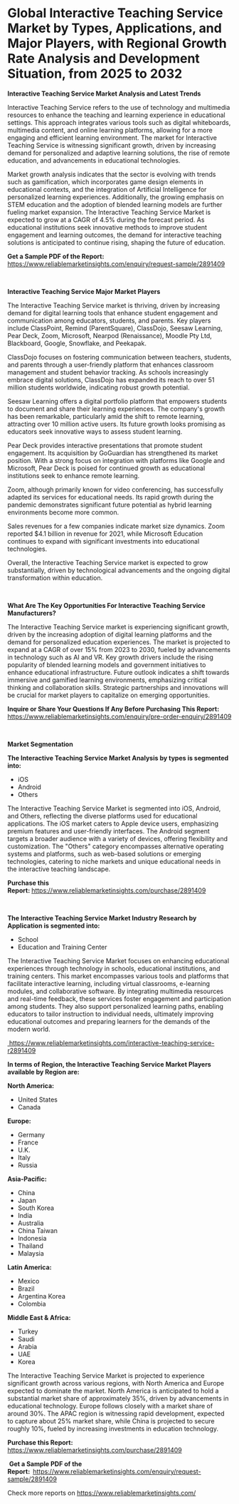 <p><h1>Global Interactive Teaching Service Market by Types, Applications, and Major Players, with Regional Growth Rate Analysis and Development Situation, from 2025 to 2032</h1></p><p><strong>Interactive Teaching Service Market Analysis and Latest Trends</strong></p>
<p><p>Interactive Teaching Service refers to the use of technology and multimedia resources to enhance the teaching and learning experience in educational settings. This approach integrates various tools such as digital whiteboards, multimedia content, and online learning platforms, allowing for a more engaging and efficient learning environment. The market for Interactive Teaching Service is witnessing significant growth, driven by increasing demand for personalized and adaptive learning solutions, the rise of remote education, and advancements in educational technologies.</p><p>Market growth analysis indicates that the sector is evolving with trends such as gamification, which incorporates game design elements in educational contexts, and the integration of Artificial Intelligence for personalized learning experiences. Additionally, the growing emphasis on STEM education and the adoption of blended learning models are further fueling market expansion. The Interactive Teaching Service Market is expected to grow at a CAGR of 4.5% during the forecast period. As educational institutions seek innovative methods to improve student engagement and learning outcomes, the demand for interactive teaching solutions is anticipated to continue rising, shaping the future of education.</p></p>
<p><strong>Get a Sample PDF of the Report:&nbsp;</strong> <a href="https://www.reliablemarketinsights.com/enquiry/request-sample/2891409?utm_campaign=3218&utm_medium=2&utm_source=Github&utm_content=ia&utm_term=14032025&utm_id=interactive-teaching-service">https://www.reliablemarketinsights.com/enquiry/request-sample/2891409</a></p>
<p>&nbsp;</p>
<p><strong>Interactive Teaching Service Major Market Players</strong></p>
<p><p>The Interactive Teaching Service market is thriving, driven by increasing demand for digital learning tools that enhance student engagement and communication among educators, students, and parents. Key players include ClassPoint, Remind (ParentSquare), ClassDojo, Seesaw Learning, Pear Deck, Zoom, Microsoft, Nearpod (Renaissance), Moodle Pty Ltd, Blackboard, Google, Snowflake, and Peekapak.</p><p>ClassDojo focuses on fostering communication between teachers, students, and parents through a user-friendly platform that enhances classroom management and student behavior tracking. As schools increasingly embrace digital solutions, ClassDojo has expanded its reach to over 51 million students worldwide, indicating robust growth potential.</p><p>Seesaw Learning offers a digital portfolio platform that empowers students to document and share their learning experiences. The company's growth has been remarkable, particularly amid the shift to remote learning, attracting over 10 million active users. Its future growth looks promising as educators seek innovative ways to assess student learning.</p><p>Pear Deck provides interactive presentations that promote student engagement. Its acquisition by GoGuardian has strengthened its market position. With a strong focus on integration with platforms like Google and Microsoft, Pear Deck is poised for continued growth as educational institutions seek to enhance remote learning.</p><p>Zoom, although primarily known for video conferencing, has successfully adapted its services for educational needs. Its rapid growth during the pandemic demonstrates significant future potential as hybrid learning environments become more common.</p><p>Sales revenues for a few companies indicate market size dynamics. Zoom reported $4.1 billion in revenue for 2021, while Microsoft Education continues to expand with significant investments into educational technologies. </p><p>Overall, the Interactive Teaching Service market is expected to grow substantially, driven by technological advancements and the ongoing digital transformation within education.</p></p>
<p>&nbsp;</p>
<p><strong>What Are The Key Opportunities For Interactive Teaching Service Manufacturers?</strong></p>
<p><p>The Interactive Teaching Service market is experiencing significant growth, driven by the increasing adoption of digital learning platforms and the demand for personalized education experiences. The market is projected to expand at a CAGR of over 15% from 2023 to 2030, fueled by advancements in technology such as AI and VR. Key growth drivers include the rising popularity of blended learning models and government initiatives to enhance educational infrastructure. Future outlook indicates a shift towards immersive and gamified learning environments, emphasizing critical thinking and collaboration skills. Strategic partnerships and innovations will be crucial for market players to capitalize on emerging opportunities.</p></p>
<p><strong>Inquire or Share Your Questions If Any Before Purchasing This Report:</strong> <a href="https://www.reliablemarketinsights.com/enquiry/pre-order-enquiry/2891409?utm_campaign=3218&utm_medium=2&utm_source=Github&utm_content=ia&utm_term=14032025&utm_id=interactive-teaching-service">https://www.reliablemarketinsights.com/enquiry/pre-order-enquiry/2891409</a></p>
<p>&nbsp;</p>
<p><strong>Market Segmentation</strong></p>
<p><strong>The Interactive Teaching Service Market Analysis by types is segmented into:</strong></p>
<p><ul><li>iOS</li><li>Android</li><li>Others</li></ul></p>
<p><p>The Interactive Teaching Service Market is segmented into iOS, Android, and Others, reflecting the diverse platforms used for educational applications. The iOS market caters to Apple device users, emphasizing premium features and user-friendly interfaces. The Android segment targets a broader audience with a variety of devices, offering flexibility and customization. The "Others" category encompasses alternative operating systems and platforms, such as web-based solutions or emerging technologies, catering to niche markets and unique educational needs in the interactive teaching landscape.</p></p>
<p><strong>Purchase this Report:&nbsp;</strong><a href="https://www.reliablemarketinsights.com/purchase/2891409?utm_campaign=3218&utm_medium=2&utm_source=Github&utm_content=ia&utm_term=14032025&utm_id=interactive-teaching-service">https://www.reliablemarketinsights.com/purchase/2891409</a></p>
<p>&nbsp;</p>
<p><strong>The Interactive Teaching Service Market Industry Research by Application is segmented into:</strong></p>
<p><ul><li>School</li><li>Education and Training Center</li></ul></p>
<p><p>The Interactive Teaching Service Market focuses on enhancing educational experiences through technology in schools, educational institutions, and training centers. This market encompasses various tools and platforms that facilitate interactive learning, including virtual classrooms, e-learning modules, and collaborative software. By integrating multimedia resources and real-time feedback, these services foster engagement and participation among students. They also support personalized learning paths, enabling educators to tailor instruction to individual needs, ultimately improving educational outcomes and preparing learners for the demands of the modern world.</p></p>
<p><a href="https://www.reliablemarketinsights.com/interactive-teaching-service-r2891409?utm_campaign=3218&utm_medium=2&utm_source=Github&utm_content=ia&utm_term=14032025&utm_id=interactive-teaching-service">&nbsp;https://www.reliablemarketinsights.com/interactive-teaching-service-r2891409</a></p>
<p><strong>In terms of Region, the Interactive Teaching Service Market Players available by Region are:</strong></p>
<p>
    <p> <strong> North America: </strong>
        <ul>
            <li>United States</li>
            <li>Canada</li>
        </ul>
        </p> 
    <p> <strong> Europe: </strong>
        <ul>
            <li>Germany</li>
            <li>France</li>
            <li>U.K.</li>
            <li>Italy</li>
            <li>Russia</li>
        </ul>
        </p> 
    <p> <strong> Asia-Pacific: </strong>
        <ul>
            <li>China</li>
            <li>Japan</li>
            <li>South Korea</li>
            <li>India</li>
            <li>Australia</li>
            <li>China Taiwan</li>
            <li>Indonesia</li>
            <li>Thailand</li>
            <li>Malaysia</li>
        </ul>
        </p> 
    <p> <strong> Latin America: </strong>
        <ul>
            <li>Mexico</li>
            <li>Brazil</li>
            <li>Argentina Korea</li>
            <li>Colombia</li>
        </ul>
        </p> 
    <p> <strong> Middle East & Africa: </strong>
        <ul>
            <li>Turkey</li>
            <li>Saudi</li>
            <li>Arabia</li>
            <li>UAE</li>
            <li>Korea</li>
        </ul>
    </p>
    </p>
<p><p>The Interactive Teaching Service Market is projected to experience significant growth across various regions, with North America and Europe expected to dominate the market. North America is anticipated to hold a substantial market share of approximately 35%, driven by advancements in educational technology. Europe follows closely with a market share of around 30%. The APAC region is witnessing rapid development, expected to capture about 25% market share, while China is projected to secure roughly 10%, fueled by increasing investments in education technology.</p></p>
<p><strong>Purchase this Report: </strong><a href="https://www.reliablemarketinsights.com/purchase/2891409?utm_campaign=3218&utm_medium=2&utm_source=Github&utm_content=ia&utm_term=14032025&utm_id=interactive-teaching-service">https://www.reliablemarketinsights.com/purchase/2891409</a></p>
<p>&nbsp;<strong>Get a Sample PDF of the Report:&nbsp;&nbsp;</strong><a href="https://www.reliablemarketinsights.com/enquiry/request-sample/2891409?utm_campaign=3218&utm_medium=2&utm_source=Github&utm_content=ia&utm_term=14032025&utm_id=interactive-teaching-service">https://www.reliablemarketinsights.com/enquiry/request-sample/2891409</a></p>
<p><strong></strong></p>
<p>Check more reports on <a href="https://www.reliablemarketinsights.com/?utm_campaign=3218&utm_medium=2&utm_source=Github&utm_content=ia&utm_term=14032025&utm_id=interactive-teaching-service">https://www.reliablemarketinsights.com/</a></p>